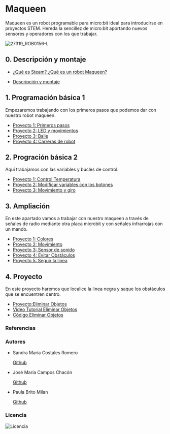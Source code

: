 # Maqueen


Maqueen es un robot programable para micro:bit ideal para introducirse en proyectos STEM. Hereda la sencillez de micro:bit aportando nuevos sensores y operadores con los que trabajar.

![27319_ROB0156-L](https://user-images.githubusercontent.com/114906778/207546794-667d5d8b-6c83-4ca5-aff8-4cb13cf3c9cb.jpg)




## 0. Descripción y montaje

- [¿Qué es Steam? ¿Qué es un robot Maqueen?](modulo0/modulo0.md)

- [Descripción y montaje](modulo1/modulo1.md)

## 1. Programación básica 1

Empezaremos trabajando con los primeros pasos que podemos dar con nuestro robot maqueen.

- [Proyecto 1: Primeros pasos](modulo2/programación1.md)
- [Proyecto 2: LED y movimientos](modulo2/programacion2.md)
- [Proyecto 3: Baile](modulo2/programacion3.md)
- [Proyecto 4: Carreras de robot](modulo2/programacion4.md)

## 2. Progración básica 2

Aquí trabajamos con las variables y bucles de control.

- [Proyecto 1: Control Temperatura](modulo3/proyecto1.md)
- [Proyecto 2: Modificar variables con los botones](modulo3/proyecto2.md)
- [Proyecto 3: Movimiento y giro](modulo3/proyecto3.md)

## 3. Ampliación

En este apartado vamos a trabajar con nuestro maqueen a través de señales de radio mediante otra placa microbit y con señales infrarrojas con un mando.

- [Proyecto 1: Colores](modulo4/proyecto1.md)
- [Proyecto 2: Movimiento](modulo4/proyecto2.md)
- [Proyecto 3: Sensor de sonido](modulo4/proyecto3.md)
- [Proyecto 4: Evitar Obstáculos](modulo4/proyecto4.md)
- [Proyecto 5: Seguir la linea](modulo4/proyecto5.md)

## 4. Proyecto

En este proyecto haremos que localice la linea negra y saque los obstáculos que se encuentren dentro. 

- [Proyecto:Eliminar Objetos](proyecto/proyecto.md)
- [Video Tutorial Eliminar Objetos]()
- [Código Eliminar Objetos]()

### Referencias
### Autores

- Sandra María Costales Romero 


  [Github](https://github.com/Scosrom)
  
- José María Campos Chacón 


  [Github](https://github.com/camposchaconjosemaria)
  
- Paula Brito Milan


  [Github](https://github.com/Paulabm24)  
  
 
### Licencia

![Licencia](https://user-images.githubusercontent.com/114906778/212671103-a54eafd9-ea4b-45c9-920b-79a7202bf2e5.PNG)


 
